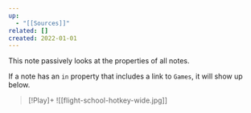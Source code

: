 ```yaml
---
up:
  - "[[Sources]]"
related: []
created: 2022-01-01
---
```

This note passively looks at the properties of all notes.

If a note has an `in` property that includes a link to `Games`, it will show up below.


> [!Play]+
> ![[flight-school-hotkey-wide.jpg]]